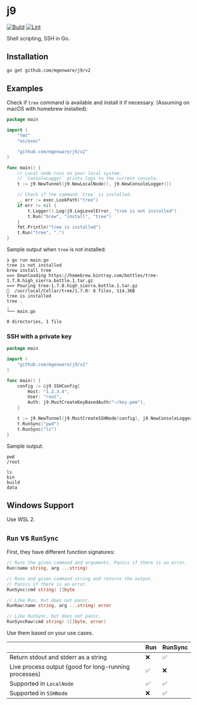 # j9

[![Build](https://github.com/mgenware/j9/actions/workflows/build.yml/badge.svg)](https://github.com/mgenware/j9/actions/workflows/build.yml)
[![Lint](https://github.com/mgenware/j9/actions/workflows/lint.yml/badge.svg)](https://github.com/mgenware/j9/actions/workflows/lint.yml)

Shell scripting, SSH in Go.

## Installation

```sh
go get github.com/mgenware/j9/v2
```

## Examples

Check if `tree` command is available and install it if necessary. (Assuming on macOS with homebrew installed):

```go
package main

import (
	"fmt"
	"os/exec"

	"github.com/mgenware/j9/v2"
)

func main() {
	// Local node runs on your local system.
	// `ConsoleLogger` prints logs to the current console.
	t := j9.NewTunnel(j9.NewLocalNode(), j9.NewConsoleLogger())

	// Check if the command `tree` is installed.
	_, err := exec.LookPath("tree")
	if err != nil {
		t.Logger().Log(j9.LogLevelError, "tree is not installed")
		t.Run("brew", "install", "tree")
	}
	fmt.Println("tree is installed")
	t.Run("tree", ".")
}
```

Sample output when `tree` is not installed:

```
❯ go run main.go
tree is not installed
brew install tree
==> Downloading https://homebrew.bintray.com/bottles/tree-1.7.0.high_sierra.bottle.1.tar.gz
==> Pouring tree-1.7.0.high_sierra.bottle.1.tar.gz
🍺  /usr/local/Cellar/tree/1.7.0: 8 files, 114.3KB
tree is installed
tree .
.
└── main.go

0 directories, 1 file
```

### SSH with a private key

```go
package main

import (
	"github.com/mgenware/j9/v2"
)

func main() {
	config := &j9.SSHConfig{
		Host: "1.2.3.4",
		User: "root",
		Auth: j9.MustCreateKeyBasedAuth("~/key.pem"),
	}

	t := j9.NewTunnel(j9.MustCreateSSHNode(config), j9.NewConsoleLogger())
	t.RunSync("pwd")
	t.RunSync("ls")
}
```

Sample output:

```
pwd
/root

ls
bin
build
data
```

## Windows Support

Use WSL 2.

## `Run` vs `RunSync`

First, they have different function signatures:

```go
// Runs the given command and arguments. Panics if there is an error.
Run(name string, arg ...string)

// Runs and given command string and returns the output.
// Panics if there is an error.
RunSync(cmd string) []byte

// Like Run, but does not panic.
RunRaw(name string, arg ...string) error

// Like RunSync, but does not panic.
RunSyncRaw(cmd string) ([]byte, error)
```

Use them based on your use cases.

|                                                       | Run | RunSync |
| ----------------------------------------------------- | --- | ------- |
| Return stdout and stderr as a string                  | ❌  | ✅      |
| Live process output (good for long-running processes) | ✅  | ❌      |
| Supported in `LocalNode`                              | ✅  | ✅      |
| Supported in `SSHNode`                                | ❌  | ✅      |
